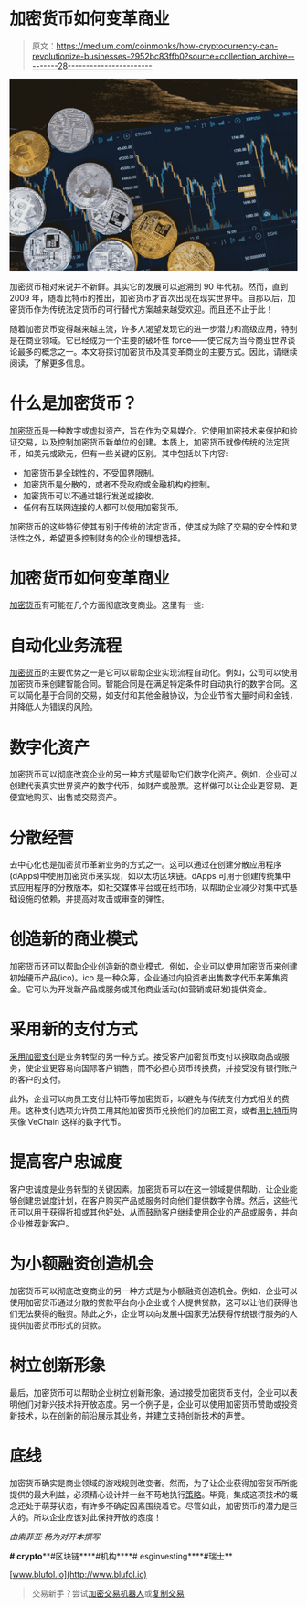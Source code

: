 # 加密货币如何变革商业

> 原文：<https://medium.com/coinmonks/how-cryptocurrency-can-revolutionize-businesses-2952bc83ffb0?source=collection_archive---------28----------------------->

![](img/ff9f4f94bdc78c946f8741a8afc609a9.png)

加密货币相对来说并不新鲜。其实它的发展可以追溯到 90 年代初。然而，直到 2009 年，随着比特币的推出，加密货币才首次出现在现实世界中。自那以后，加密货币作为传统法定货币的可行替代方案越来越受欢迎。而且还不止于此！

随着加密货币变得越来越主流，许多人渴望发现它的进一步潜力和高级应用，特别是在商业领域。它已经成为一个主要的破坏性 force⁠——使它成为当今商业世界谈论最多的概念之一。本文将探讨加密货币及其变革商业的主要方式。因此，请继续阅读，了解更多信息。

# 什么是加密货币？

[加密货币](https://blufol.io/what-are-cryptocurrencies/)是一种数字或虚拟资产，旨在作为交易媒介。它使用加密技术来保护和验证交易，以及控制加密货币新单位的创建。本质上，加密货币就像传统的法定货币，如美元或欧元，但有一些关键的区别。其中包括以下内容:

*   加密货币是全球性的，不受国界限制。
*   加密货币是分散的，或者不受政府或金融机构的控制。
*   加密货币可以不通过银行发送或接收。
*   任何有互联网连接的人都可以使用加密货币。

加密货币的这些特征使其有别于传统的法定货币，使其成为除了交易的安全性和灵活性之外，希望更多控制财务的企业的理想选择。

# 加密货币如何变革商业

[加密货币](https://blufol.io/what-are-cryptocurrencies/)有可能在几个方面彻底改变商业。这里有一些:

# 自动化业务流程

[加密货币](https://blufol.io/what-are-cryptocurrencies/)的主要优势之一是它可以帮助企业实现流程自动化。例如，公司可以使用加密货币来创建智能合同。智能合同是在满足特定条件时自动执行的数字合同。这可以简化基于合同的交易，如支付和其他金融协议，为企业节省大量时间和金钱，并降低人为错误的风险。

# 数字化资产

加密货币可以彻底改变企业的另一种方式是帮助它们数字化资产。例如，企业可以创建代表真实世界资产的数字代币，如财产或股票。这样做可以让企业更容易、更便宜地购买、出售或交易资产。

# 分散经营

去中心化也是加密货币革新业务的方式之一。这可以通过在创建分散应用程序(dApps)中使用加密货币来实现，如以太坊区块链。dApps 可用于创建传统集中式应用程序的分散版本，如社交媒体平台或在线市场，以帮助企业减少对集中式基础设施的依赖，并提高对攻击或审查的弹性。

# 创造新的商业模式

加密货币还可以帮助企业创造新的商业模式。例如，企业可以使用加密货币来创建初始硬币产品(ico)。ico 是一种众筹，企业通过向投资者出售数字代币来筹集资金。它可以为开发新产品或服务或其他商业活动(如营销或研发)提供资金。

# 采用新的支付方式

[采用加密支付](https://www.hourly.io/post/considering-paying-employees-in-cryptocurrency)是业务转型的另一种方式。接受客户加密货币支付以换取商品或服务，使企业更容易向国际客户销售，而不必担心货币转换费，并接受没有银行账户的客户的支付。

此外，企业可以向员工支付比特币等加密货币，以避免与传统支付方式相关的费用。这种支付选项允许员工用其他加密货币兑换他们的加密工资，或者[用比特币](https://www.exodus.com/news/where-to-buy-vechain/#head1)购买像 VeChain 这样的数字代币。

# 提高客户忠诚度

客户忠诚度是业务转型的关键因素。加密货币可以在这一领域提供帮助，让企业能够创建忠诚度计划，在客户购买产品或服务时向他们提供数字令牌。然后，这些代币可以用于获得折扣或其他好处，从而鼓励客户继续使用企业的产品或服务，并向企业推荐新客户。

# 为小额融资创造机会

加密货币可以彻底改变商业的另一种方式是为小额融资创造机会。例如，企业可以使用加密货币通过分散的贷款平台向小企业或个人提供贷款，这可以让他们获得他们无法获得的融资。除此之外，企业可以向发展中国家无法获得传统银行服务的人提供加密货币形式的贷款。

# 树立创新形象

最后，加密货币可以帮助企业树立创新形象。通过接受加密货币支付，企业可以表明他们对新兴技术持开放态度。另一个例子是，企业可以使用加密货币赞助或投资新技术，以在创新的前沿展示其业务，并建立支持创新技术的声誉。

# 底线

加密货币确实是商业领域的游戏规则改变者。然而，为了让企业获得加密货币所能提供的最大利益，必须精心设计并一丝不苟地执行[策略](https://blufol.io/how-to-invest-in-cryptocurrencies/)。毕竟，集成这项技术的概念还处于萌芽状态，有许多不确定因素围绕着它。尽管如此，加密货币的潜力是巨大的。所以企业应该对此保持开放的态度！

*由索菲亚·杨为对开本撰写*

**# crypto****#区块链****#机构****# esginvesting****#瑞士**

[www.blufol.io](http://www.blufol.io)

> 交易新手？尝试[加密交易机器人](/coinmonks/crypto-trading-bot-c2ffce8acb2a)或[复制交易](/coinmonks/top-10-crypto-copy-trading-platforms-for-beginners-d0c37c7d698c)